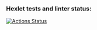 ### Hexlet tests and linter status:
[![Actions Status](https://github.com/ava239/php-testing-project-lvl1/workflows/hexlet-check/badge.svg)](https://github.com/ava239/php-testing-project-lvl1/actions)